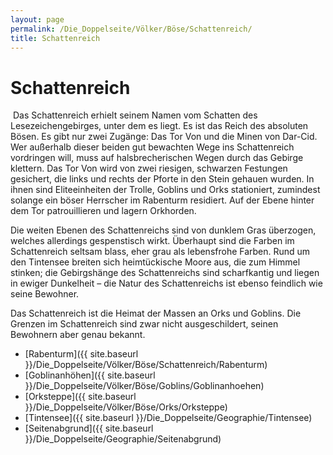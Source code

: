 ```yaml
---
layout: page
permalink: /Die_Doppelseite/Völker/Böse/Schattenreich/
title: Schattenreich
---
```


# Schattenreich

<img alt="" src="{{ site.baseurl }}/assets/images/wappen/schattenreich.jpg" />
Das Schattenreich erhielt seinem Namen vom Schatten des Lesezeichengebirges, unter dem es liegt. Es ist das Reich des absoluten Bösen. Es gibt nur zwei Zugänge: Das Tor Von und die Minen von Dar-Cid. Wer außerhalb dieser beiden gut bewachten Wege ins Schattenreich vordringen will, muss auf halsbrecherischen Wegen durch das Gebirge klettern. Das Tor Von wird von zwei riesigen, schwarzen Festungen gesichert, die links und rechts der Pforte in den Stein gehauen wurden. In ihnen sind Eliteeinheiten der Trolle, Goblins und Orks stationiert, zumindest solange ein böser Herrscher im Rabenturm residiert. Auf der Ebene hinter dem Tor patrouillieren und lagern Orkhorden.

Die weiten Ebenen des Schattenreichs sind von dunklem Gras überzogen, welches allerdings gespenstisch wirkt. Überhaupt sind die Farben im Schattenreich seltsam blass, eher grau als lebensfrohe Farben. Rund um den Tintensee breiten sich heimtückische Moore aus, die zum Himmel stinken; die Gebirgshänge des Schattenreichs sind scharfkantig und liegen in ewiger Dunkelheit &ndash; die Natur des Schattenreichs ist ebenso feindlich wie seine Bewohner.

Das Schattenreich ist die Heimat der Massen an Orks und Goblins. Die Grenzen im Schattenreich sind zwar nicht ausgeschildert, seinen Bewohnern aber genau bekannt.

- [Rabenturm]({{ site.baseurl }}/Die_Doppelseite/Völker/Böse/Schattenreich/Rabenturm)
- [Goblinanhöhen]({{ site.baseurl }}/Die_Doppelseite/Völker/Böse/Goblins/Goblinanhoehen)
- [Orksteppe]({{ site.baseurl }}/Die_Doppelseite/Völker/Böse/Orks/Orksteppe)
- [Tintensee]({{ site.baseurl }}/Die_Doppelseite/Geographie/Tintensee)
- [Seitenabgrund]({{ site.baseurl }}/Die_Doppelseite/Geographie/Seitenabgrund)

